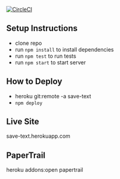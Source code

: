 [![CircleCI](https://circleci.com/gh/jason00111/dev-ops-ci-192.svg?style=shield)](https://circleci.com/gh/jason00111/dev-ops-ci-192)

## Setup Instructions

- clone repo
- run `npm install` to install dependencies
- run `npm test` to run tests
- run `npm start` to start server

## How to Deploy

- heroku git:remote -a save-text
- `npm deploy`

## Live Site
save-text.herokuapp.com

## PaperTrail
heroku addons:open papertrail
